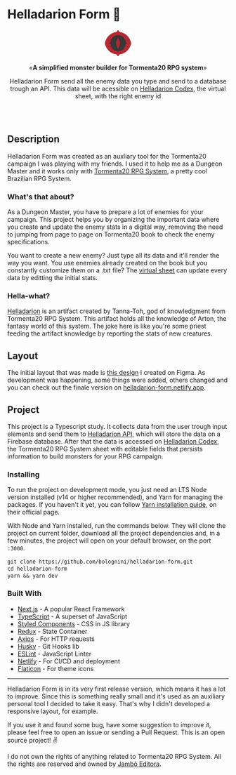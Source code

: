 # Helladarion Form 🐉

<p align="center"><img src="public/logo.png" alt="T20 Bestiary Logo" width="60"></p>
<p align="center">&laquo;<b>A simplified monster builder for Tormenta20 RPG system</b>&raquo;</p>
<p align="center">Helladarion Form send all the enemy data you type and send to a database trough an API. This data will be acessible on <a href='https://github.com/bolognini/helladarion-codex'>Helladarion Codex</a>, the virtual sheet, with the right enemy id</p>
<br />
<br />

## Description

Helladarion Form was created as an auxliary tool for the Tormenta20 campaign I was playing with my friends. I used it to help me as a Dungeon Master and it works only with [Tormenta20 RPG System](https://tormentarpg.com.br/), a pretty cool Brazilian RPG System.
### What's that about?

As a Dungeon Master, you have to prepare a lot of enemies for your campaign. This project helps you by organizing the important data where you create and update the enemy stats in a digital way, removing the need to jumping from page to page on Tormenta20 book to check the enemy specifications.

You want to create a new enemy? Just type all its data and it'll render the way you want. You use enemies already created on the book but you constantly customize them on a .txt file? The [virtual sheet](https://github.com/bolognini/helladarion-codex) can update every data by editting the initial stats.

### Hella-what?

[Helladarion](https://tormenta.fandom.com/pt/wiki/Helladarion) is an artifact created by Tanna-Toh, god of knowledgment from Tormenta20 RPG System. This artifact holds all the knowledge of Arton, the fantasy world of this system. The joke here is like you're some priest feeding the artifact knowledge by reporting the stats of new creatures.

## Layout

The initial layout that was made is [this design](https://www.figma.com/file/B2gEwGhJfC7xmEJqnZVsIG/Helladarion-Form) I created on Figma. As development was happening, some things were added, others changed and you can check out the finale version on [helladarion-form.netlify.app](https://helladarion-form.netlify.app/).

## Project

This project is a Typescript study. It collects data from the user trough input elements and send them to [Helladarion API](https://github.com/bolognini/helladarion), which will store the data on a Firebase database. After that the data is accessed on [Helladarion Codex](https://github.com/bolognini/helladarion-codex), the Tormenta20 RPG System sheet with editable fields that persists information to build monsters for your RPG campaign.

### Installing

To run the project on development mode, you just need an LTS Node version installed (v14 or higher recommended), and Yarn for managing the packages. If you haven't it yet, you can follow [Yarn installation guide](https://classic.yarnpkg.com/pt-BR/docs/install/), on their official page.

With Node and Yarn installed, run the commands below. They will clone the project on current folder, download all the project dependencies and, in a few minutes, the project will open on your default browser, on the port `:3000`.

```shell
git clone https://github.com/bolognini/helladarion-form.git
cd helladarion-form
yarn && yarn dev
```

### Built With

* [Next.js](https://nextjs.org/) - A popular React Framework
* [TypeScript](https://www.typescriptlang.org/) - A superset of JavaScript
* [Styled Components](https://styled-components.com/) - CSS in JS library
* [Redux](https://redux.js.org/) - State Container
* [Axios](https://github.com/axios/axios) - For HTTP requests
* [Husky](https://github.com/typicode/husky) - Git Hooks lib
* [ESLint](https://eslint.org/) - JavaScript Linter
* [Netlify](https://www.netlify.com/) - For CI/CD and deployment
* [Flaticon](https://www.flaticon.com/) - For theme icons

<hr />

Helladarion Form is in its very first release version, which means it has a lot to improve. Since this is something really small and it's used as an auxiliary personal tool I decided to take it easy. That's why I didn't developed a responsive layout, for example.

If you use it and found some bug, have some suggestion to improve it, please feel free to open an issue or sending a Pull Request. This is an open source project! ✌️

I do not own the rights of anything related to Tormenta20 RPG System. All the rights are reserved and owned by [Jambô Editora](https://jamboeditora.com.br/).
